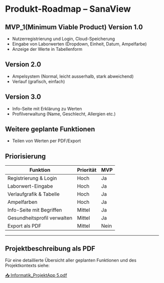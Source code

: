 # Produkt-Roadmap – SanaView

## MVP_1(Minimum Viable Product) Version 1.0
- Nutzerregistrierung und Login, Cloud-Speicherung
- Eingabe von Laborwerten (Dropdown, Einheit, Datum, Ampelfarbe)
- Anzeige der Werte in Tabellenform

## Version 2.0
- Ampelsystem (Normal, leicht ausserhalb, stark abweichend)
- Verlauf (grafisch, einfach)

## Version 3.0
- Info-Seite mit Erklärung zu Werten
- Profilverwaltung (Name, Geschlecht, Allergien etc.)

## Weitere geplante Funktionen
- Teilen von Werten per PDF/Export


## Priorisierung
| Funktion                         | Priorität | MVP |
|----------------------------------|-----------|-----|
| Registrierung & Login            | Hoch      | Ja  |
| Laborwert-Eingabe                | Hoch      | Ja  |
| Verlaufgrafik & Tabelle          | Hoch      | Ja  |
| Ampelfarben                      | Hoch      | Ja  |
| Info-Seite mit Begriffen         | Mittel    | Ja  |
| Gesundheitsprofil verwalten      | Mittel    | Ja  |
| Export als PDF                   | Mittel    | Nein|


---

## Projektbeschreibung als PDF

Für eine detaillierte Übersicht aller geplanten Funktionen und des Projektkontexts siehe:

[📥 Informatik_ProjektApp 5.pdf](./Informatik_ProjektApp%205.pdf)


